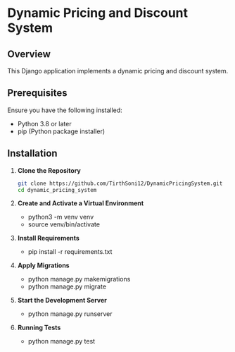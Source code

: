 # Dynamic Pricing and Discount System

## Overview

This Django application implements a dynamic pricing and discount system. 

## Prerequisites

Ensure you have the following installed:

- Python 3.8 or later
- pip (Python package installer)

## Installation

1. **Clone the Repository**

   ```bash
   git clone https://github.com/TirthSoni12/DynamicPricingSystem.git
   cd dynamic_pricing_system

2. **Create and Activate a Virtual Environment**
    - python3 -m venv venv
    - source venv/bin/activate

3. **Install Requirements**
    - pip install -r requirements.txt

4. **Apply Migrations**
   - python manage.py makemigrations
   - python manage.py migrate

5.  **Start the Development Server**
    - python manage.py runserver


6.  **Running Tests**
    - python manage.py test
       
     
   

   
